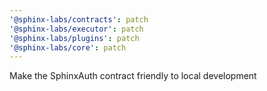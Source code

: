 ```yaml
---
'@sphinx-labs/contracts': patch
'@sphinx-labs/executor': patch
'@sphinx-labs/plugins': patch
'@sphinx-labs/core': patch
---
```


Make the SphinxAuth contract friendly to local development
